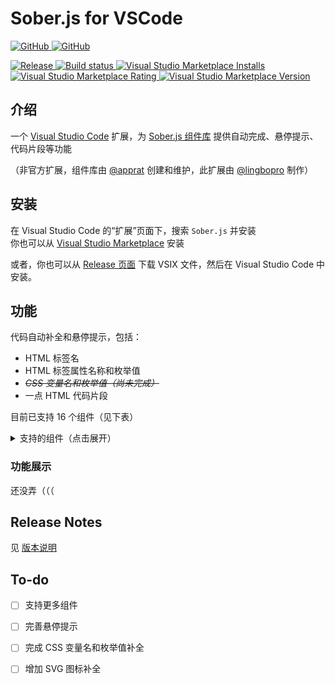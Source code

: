 <h1>Sober.js for VSCode</h1>
<p>
  <a href="https://github.com/lingbopro/soberjs-vscode" target="_blank">
    <img src="https://img.shields.io/badge/GitHub-black?style=for-the-badge&logo=github" alt="GitHub"/>
  </a>
  <a href="https://marketplace.visualstudio.com/items?itemName=lingbopro.soberjs-vscode" target="_blank">
    <img src="https://img.shields.io/badge/Visual%20Studio%20Marketplace-blue?style=for-the-badge&logo=visualstudiocode" alt="GitHub"/>
  </a>
</p>
<p>
  <a href="https://github.com/lingbopro/soberjs-vscode/releases" target="_blank">
    <img src="https://img.shields.io/github/v/release/lingbopro/soberjs-vscode.svg?style=for-the-badge" alt="Release"/>
  </a>
  <a href="https://github.com/lingbopro/soberjs-vscode/actions?query=workflow:CI" target="_blank">
    <img src="https://img.shields.io/github/actions/workflow/status/lingbopro/soberjs-vscode/CI.yaml?style=for-the-badge" alt="Build status"/>
  </a>
  <a href="https://marketplace.visualstudio.com/items?itemName=lingbopro.soberjs-vscode" target="_blank">
    <img src="https://img.shields.io/visual-studio-marketplace/i/lingbopro.soberjs-vscode?style=for-the-badge&logo=visualstudiocode&label=Installs" alt="Visual Studio Marketplace Installs" />
    <img src="https://img.shields.io/visual-studio-marketplace/r/lingbopro.soberjs-vscode?style=for-the-badge&logo=visualstudiocode&label=Rating" alt="Visual Studio Marketplace Rating" />
    <img src="https://img.shields.io/visual-studio-marketplace/v/lingbopro.soberjs-vscode?style=for-the-badge&logo=visualstudiocode&label=Version" alt="Visual Studio Marketplace Version" />
  </a>
</p>

## 介绍

一个 [Visual Studio Code](https://code.visualstudio.com) 扩展，为 [Sober.js 组件库](https://soberjs.com) 提供自动完成、悬停提示、代码片段等功能  

（非官方扩展，组件库由 [@apprat](https://gituhb.com/apprat) 创建和维护，此扩展由 [@lingbopro](https://github.com/lingbopro) 制作）  

## 安装

在 Visual Studio Code 的“扩展”页面下，搜索 `Sober.js` 并安装  
你也可以从 [Visual Studio Marketplace](https://marketplace.visualstudio.com/items?itemName=lingbopro.soberjs-vscode) 安装  

或者，你也可以从 [Release 页面](https://github.com/lingbopro/soberjs-vscode/releases) 下载 VSIX 文件，然后在 Visual Studio Code 中安装。  


## 功能

代码自动补全和悬停提示，包括：  

- HTML 标签名
- HTML 标签属性名称和枚举值
- _~~CSS 变量名和枚举值（尚未完成）~~_
- 一点 HTML 代码片段

目前已支持 16 个组件（见下表）  

<details>
  <summary>支持的组件（点击展开）</summary>

- [x] 基础组件
  - [x] 按钮 Button
  - [x] 图标 Icon
  - [x] 图标按钮 Icon Button
  - [x] 浮动操作按钮 FAB
  - [x] 分组按钮 Segmented
  - [x] 波纹 Ripple
  - [x] 复选框 Checkbox
  - [x] 单选按钮 Radio Button
  - [x] 滑块 Slider
  - [x] 线性进度 Linear Progress
  - [x] 圆形进度 Circular Progress
  - [x] 开关 Switch
  - [x] 文本框 Text Field
  - [x] 评分 Rate
  - [x] 选择框 Picker
  - [x] 分割线 Divider
- [ ] 容器
  - [ ] 页面 Page
  - [ ] 抽屉 Drawer
  - [ ] 滚动 Scroll View
  - [ ] 卡片 Card
  - [ ] 搜索栏 Search
  - [ ] 轮播图 Carousel
- [ ] 导航
  - [ ] 选项卡 Tab
  - [ ] 导航栏 Navigation
  - [ ] 应用栏 Appbar
- [ ] 部件
  - [ ] 对话框 Dialog
  - [ ] 弹出框 Popup
  - [ ] 弹出式菜单 Popup Menu
  - [ ] 提示框 Snackbar
  - [ ] 工具提示 Tooltip
  - [ ] 徽章 Badge
  - [ ] 纸片 Chip
- [ ] 数据
  - [ ] 表格 Table

</details>

### 功能展示

还没弄（（（  

## Release Notes

见 [版本说明](./CHANGELOG.md)  

## To-do

- [ ] 支持更多组件
- [ ] 完善悬停提示
- [ ] 完成 CSS 变量名和枚举值补全
- [ ] 增加 SVG 图标补全

